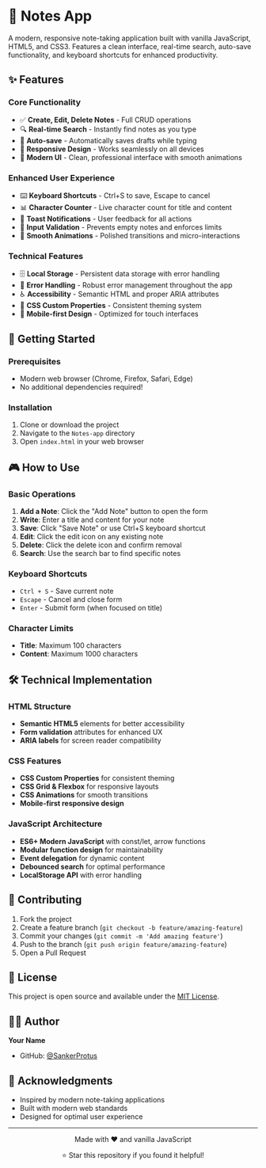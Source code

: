 # 📝 Notes App

A modern, responsive note-taking application built with vanilla JavaScript, HTML5, and CSS3. Features a clean interface, real-time search, auto-save functionality, and keyboard shortcuts for enhanced productivity.

## ✨ Features

### Core Functionality
- ✅ **Create, Edit, Delete Notes** - Full CRUD operations
- 🔍 **Real-time Search** - Instantly find notes as you type
- 💾 **Auto-save** - Automatically saves drafts while typing
- 📱 **Responsive Design** - Works seamlessly on all devices
- 🎨 **Modern UI** - Clean, professional interface with smooth animations

### Enhanced User Experience
- ⌨️ **Keyboard Shortcuts** - Ctrl+S to save, Escape to cancel
- 📊 **Character Counter** - Live character count for title and content
- 🔔 **Toast Notifications** - User feedback for all actions
- 🎯 **Input Validation** - Prevents empty notes and enforces limits
- 💫 **Smooth Animations** - Polished transitions and micro-interactions

### Technical Features
- 🗄️ **Local Storage** - Persistent data storage with error handling
- 🚫 **Error Handling** - Robust error management throughout the app
- ♿ **Accessibility** - Semantic HTML and proper ARIA attributes
- 🎨 **CSS Custom Properties** - Consistent theming system
- 📐 **Mobile-first Design** - Optimized for touch interfaces

## 🚀 Getting Started

### Prerequisites
- Modern web browser (Chrome, Firefox, Safari, Edge)
- No additional dependencies required!

### Installation
1. Clone or download the project
2. Navigate to the `Notes-app` directory
3. Open `index.html` in your web browser

## 🎮 How to Use

### Basic Operations
1. **Add a Note**: Click the "Add Note" button to open the form
2. **Write**: Enter a title and content for your note
3. **Save**: Click "Save Note" or use Ctrl+S keyboard shortcut
4. **Edit**: Click the edit icon on any existing note
5. **Delete**: Click the delete icon and confirm removal
6. **Search**: Use the search bar to find specific notes

### Keyboard Shortcuts
- `Ctrl + S` - Save current note
- `Escape` - Cancel and close form
- `Enter` - Submit form (when focused on title)

### Character Limits
- **Title**: Maximum 100 characters
- **Content**: Maximum 1000 characters

## 🛠️ Technical Implementation

### HTML Structure
- **Semantic HTML5** elements for better accessibility
- **Form validation** attributes for enhanced UX
- **ARIA labels** for screen reader compatibility

### CSS Features
- **CSS Custom Properties** for consistent theming
- **CSS Grid & Flexbox** for responsive layouts
- **CSS Animations** for smooth transitions
- **Mobile-first responsive design**

### JavaScript Architecture
- **ES6+ Modern JavaScript** with const/let, arrow functions
- **Modular function design** for maintainability
- **Event delegation** for dynamic content
- **Debounced search** for optimal performance
- **LocalStorage API** with error handling

## 🤝 Contributing

1. Fork the project
2. Create a feature branch (`git checkout -b feature/amazing-feature`)
3. Commit your changes (`git commit -m 'Add amazing feature'`)
4. Push to the branch (`git push origin feature/amazing-feature`)
5. Open a Pull Request

## 📄 License

This project is open source and available under the [MIT License](LICENSE).

## 👨‍💻 Author

**Your Name**
- GitHub: [@SankerProtus](https://github.com/SankerProtus)

## 🙏 Acknowledgments

- Inspired by modern note-taking applications
- Built with modern web standards
- Designed for optimal user experience

---

<div align="center">
  <p>Made with ❤️ and vanilla JavaScript</p>
  <p>⭐ Star this repository if you found it helpful!</p>
</div>

